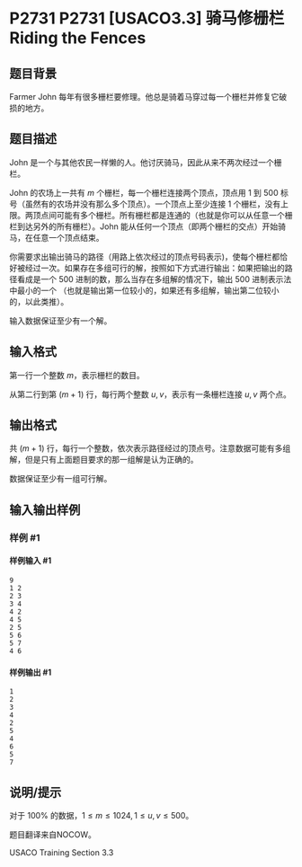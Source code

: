 # P2731 P2731 [USACO3.3] 骑马修栅栏 Riding the Fences

## 题目背景

Farmer John 每年有很多栅栏要修理。他总是骑着马穿过每一个栅栏并修复它破损的地方。

## 题目描述

John 是一个与其他农民一样懒的人。他讨厌骑马，因此从来不两次经过一个栅栏。

John 的农场上一共有 $m$ 个栅栏，每一个栅栏连接两个顶点，顶点用 $1$ 到 $500$ 标号（虽然有的农场并没有那么多个顶点）。一个顶点上至少连接 $1$ 个栅栏，没有上限。两顶点间可能有多个栅栏。所有栅栏都是连通的（也就是你可以从任意一个栅栏到达另外的所有栅栏）。John 能从任何一个顶点（即两个栅栏的交点）开始骑马，在任意一个顶点结束。

你需要求出输出骑马的路径（用路上依次经过的顶点号码表示)，使每个栅栏都恰好被经过一次。如果存在多组可行的解，按照如下方式进行输出：如果把输出的路径看成是一个 $500$ 进制的数，那么当存在多组解的情况下，输出 $500$ 进制表示法中最小的一个 （也就是输出第一位较小的，如果还有多组解，输出第二位较小的，以此类推）。

输入数据保证至少有一个解。

## 输入格式

第一行一个整数 $m$，表示栅栏的数目。

从第二行到第 $(m+1)$ 行，每行两个整数 $u,v$，表示有一条栅栏连接 $u,v$ 两个点。

## 输出格式

共 $(m+1)$ 行，每行一个整数，依次表示路径经过的顶点号。注意数据可能有多组解，但是只有上面题目要求的那一组解是认为正确的。

数据保证至少有一组可行解。

## 输入输出样例

### 样例 #1

#### 样例输入 #1

```
9
1 2
2 3
3 4
4 2
4 5
2 5
5 6
5 7
4 6
```

#### 样例输出 #1

```
1
2
3
4
2
5
4
6
5
7
```

## 说明/提示

对于 $100\%$ 的数据，$1 \leq m \leq 1024,1 \leq u,v \leq 500$。

题目翻译来自NOCOW。

USACO Training Section 3.3
